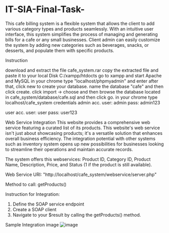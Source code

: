 # IT-SIA-Final-Task-

This cafe billing system is a flexible system that allows the client to add various category types and products seamlessly. With an intuitive user interface, this system simplifies the process of managing and generating bills for a cafe or any small businesses. Client admin can easily customize the system by adding new categories such as beverages, snacks, or desserts, and populate them with specific products.

Instruction

download and extract the file cafe_system.rar
copy the extracted file and paste it to your local Disk C:/xampp/htdocts
go to xampp and start Apache and MySQL
in your chrome type "localhost/phpmyadmin" and enter
after that, click new to create your database.
name the database "cafe" and then click create.
click import -> choose and then browse the database located in cafe_system/database/cafe.sql and then click go.
in your chrome type localhost/cafe_system
credentials admin acc. user: admin pass: admin123

user acc. user: user pass: user123

Web Service Integration
This website provides a comprehensive web service featuring a curated list of its products. This website's web service isn't just about showcasing products; it's a versatile solution that enhances overall business efficiency. The integration potential with other systems such as inventory system opens up new possibilities for businesses looking to streamline their operations and maintain accurate records.

The system offers this webservices: Product ID, Category ID, Product Name, Description, Price, and Status (1 if the product is still available).

Web Service URI: "http://localhost/cafe_system/webservice/server.php"

Method to call: getProducts()

Instruction for Integration:

1. Define the SOAP service endpoint
2. Create a SOAP client
3. Navigate to your $result by calling the getProducts() method.



Sample Integration image
![image](https://github.com/F4ye024/IT-SIA-Final-Task-/assets/158114804/d08c5c63-0fbc-4d3a-8248-83203b36c0e5)
